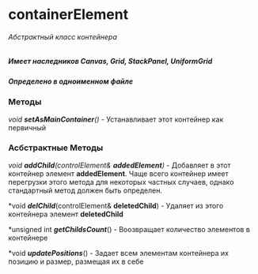 # containerElement
###### Абстрактный класс контейнера
##### Имеет наследников Canvas, Grid, StackPanel, UniformGrid
##### Определено в одноименном файле


### Методы

*void ***setAsMainContainer***()* - Устанавливает этот контейнер как первичный


### Асбстрактные Методы

*void ***addChild***(controlElement& **addedElement**)* - Добавляет в этот контейнер элемент **addedElement**. Чаще всего контейнер имеет перегрузки этого метода для некоторых частных случаев, однако стандартный метод должен быть определен.

*void ***delChild***(controlElement& **deletedChild**) - Удаляет из этого контейнера элемент **deletedChild**

*unsigned int ***getChildsCount***() - Воозвращает количество элементов в контейнере

*void ***updatePositions***() - Задает всем элементам контейнера их позицию и размер, размещая их в себе

